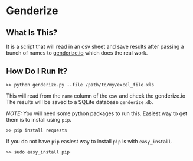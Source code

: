 Genderize
=========

What Is This?
-------------

It is a script that will read in an csv sheet and save results
after passing a bunch of names to [genderize.io](http://genderize.io/) which does the real work.

How Do I Run It?
----------------

    >> python genderize.py --file /path/to/my/excel_file.xls

This will read from the `name` column of the csv and check the genderize.io
The results will be saved to a SQLite database `genderize.db`.


*NOTE:* You will need some python packages to run this. Easiest way to get them is to install using `pip`.

    >> pip install requests

If you do not have `pip` easiest way to install `pip` is with `easy_install`.

    >> sudo easy_install pip
